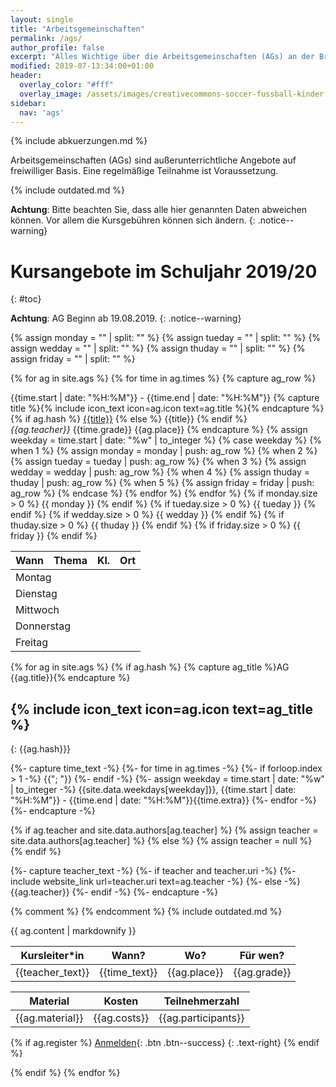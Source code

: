 ```yaml
---
layout: single
title: "Arbeitsgemeinschaften"
permalink: /ags/
author_profile: false
excerpt: "Alles Wichtige über die Arbeitsgemeinschaften (AGs) an der Brandwerder."
modified: 2019-07-13:34:00+01:00
header:
  overlay_color: "#fff"
  overlay_image: /assets/images/creativecommons-soccer-fussball-kinder.jpg
sidebar:
  nav: 'ags'
---
```


{% include abkuerzungen.md %}

Arbeitsgemeinschaften (AGs) sind außerunterrichtliche Angebote auf freiwilliger
Basis. Eine regelmäßige Teilnahme ist Voraussetzung.

{% include outdated.md %}

**Achtung**: Bitte beachten Sie, dass alle hier genannten Daten abweichen
können. Vor allem die Kursgebühren können sich ändern.
{: .notice--warning}

# Kursangebote im Schuljahr 2019/20
{: #toc}

<!-- TODO: AG Beginn ab 10.09.2018, Zirkus ab 05.10.2018. -->
**Achtung**: AG Beginn ab 19.08.2019.
{: .notice--warning}

{% assign monday = "" | split: "" %}
{% assign tueday = "" | split: "" %}
{% assign wedday = "" | split: "" %}
{% assign thuday = "" | split: "" %}
{% assign friday = "" | split: "" %}

{% for ag in site.ags %}
  {% for time in ag.times %}
    {% capture ag_row %}
<tr>
  <td>{{time.start | date: "%H:%M"}} - {{time.end | date: "%H:%M"}}</td>
  <td>
    {% capture title %}{% include icon_text icon=ag.icon text=ag.title %}{% endcapture %}
    {% if ag.hash %}
    <a href="{{ag.hash}}">{{title}}</a>
    {% else %}
    {{title}}
    {% endif %}
    <br>
    <i>{{ag.teacher}}</i>
  </td>
  <td>{{time.grade}}</td>
  <td>{{ag.place}}</td>
</tr>
    {% endcapture %}
    {% assign weekday = time.start | date: "%w" | to_integer %}
    {% case weekday %}
      {% when 1 %}
        {% assign monday = monday | push: ag_row %}
      {% when 2 %}
        {% assign tueday = tueday | push: ag_row %}
      {% when 3 %}
        {% assign wedday = wedday | push: ag_row %}
      {% when 4 %}
        {% assign thuday = thuday | push: ag_row %}
      {% when 5 %}
        {% assign friday = friday | push: ag_row %}
    {% endcase %}
  {% endfor %}
{% endfor %}

<table>
  <thead>
    <tr>
      <th>Wann</th>
      <th>Thema</th>
      <th>Kl.</th>
      <th>Ort</th>
    </tr>
  </thead>
  <tbody>
    {% if monday.size > 0 %}
      <tr>
        <td colspan="6">Montag</td>
      </tr>
      {{ monday }}
    {% endif %}
    {% if tueday.size > 0 %}
      <tr>
        <td colspan="6">Dienstag</td>
      </tr>
      {{ tueday }}
    {% endif %}
    {% if wedday.size > 0 %}
      <tr>
        <td colspan="6">Mittwoch</td>
      </tr>
      {{ wedday }}
    {% endif %}
    {% if thuday.size > 0 %}
      <tr>
        <td colspan="6">Donnerstag</td>
      </tr>
      {{ thuday }}
    {% endif %}
    {% if friday.size > 0 %}
      <tr>
        <td colspan="6">Freitag</td>
      </tr>
      {{ friday }}
    {% endif %}
  </tbody>
</table>

{% for ag in site.ags %}
{% if ag.hash %}
{% capture ag_title %}AG {{ag.title}}{% endcapture %}
## {% include icon_text icon=ag.icon text=ag_title %}
{: {{ag.hash}}}

{%- capture time_text -%}
{%- for time in ag.times -%}
  {%- if forloop.index > 1 -%}
    {{"; "}}
  {%- endif -%}
  {%- assign weekday = time.start | date: "%w" | to_integer -%}
    {{site.data.weekdays[weekday]}}, {{time.start | date: "%H:%M"}} - {{time.end | date: "%H:%M"}}{{time.extra}}
{%- endfor -%}
{%- endcapture -%}

{% if ag.teacher and site.data.authors[ag.teacher] %}
{% assign teacher = site.data.authors[ag.teacher] %}
{% else %}
{% assign teacher = null %}
{% endif %}

{%- capture teacher_text -%}
{%- if teacher and teacher.uri -%}
{%- include website_link url=teacher.uri text=ag.teacher -%}
{%- else -%}
{{ag.teacher}}
{%- endif -%}
{%- endcapture -%}

{% comment %}
{% endcomment %}
{% include outdated.md %}

{{ ag.content | markdownify }}

| Kursleiter*in | Wann? | Wo? | Für wen? |
|---|---|---|---|
| {{teacher_text}} | {{time_text}} | {{ag.place}} | {{ag.grade}} |

| Material | Kosten | Teilnehmerzahl |
|---|---|---|
| {{ag.material}} | {{ag.costs}} | {{ag.participants}} |

{% if ag.register %}
[Anmelden]({{ag.register}}){: .btn .btn--success}
{: .text-right}
{% endif %}

{% endif %}
{% endfor %}
